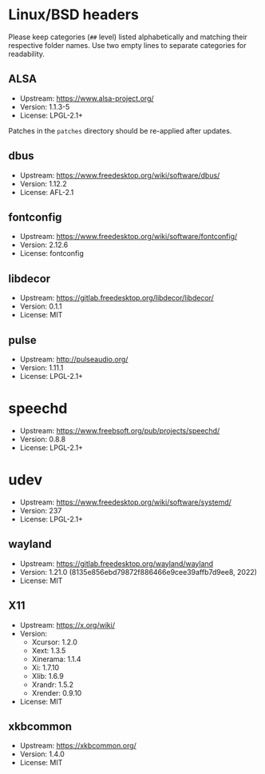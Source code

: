# Linux/BSD headers

Please keep categories (`##` level) listed alphabetically and matching their
respective folder names. Use two empty lines to separate categories for
readability.


## ALSA

- Upstream: https://www.alsa-project.org/
- Version: 1.1.3-5
- License: LPGL-2.1+

Patches in the `patches` directory should be re-applied after updates.

## dbus

- Upstream: https://www.freedesktop.org/wiki/software/dbus/
- Version: 1.12.2
- License: AFL-2.1


## fontconfig

- Upstream: https://www.freedesktop.org/wiki/software/fontconfig/
- Version: 2.12.6
- License: fontconfig


## libdecor

- Upstream: https://gitlab.freedesktop.org/libdecor/libdecor/
- Version: 0.1.1
- License: MIT


## pulse

- Upstream: http://pulseaudio.org/
- Version: 1.11.1
- License: LPGL-2.1+


# speechd

- Upstream: https://www.freebsoft.org/pub/projects/speechd/
- Version: 0.8.8
- License: LPGL-2.1+


# udev

- Upstream: https://www.freedesktop.org/wiki/software/systemd/
- Version: 237
- License: LPGL-2.1+


## wayland

- Upstream: https://gitlab.freedesktop.org/wayland/wayland
- Version: 1.21.0 (8135e856ebd79872f886466e9cee39affb7d9ee8, 2022)
- License: MIT


## X11

- Upstream: https://x.org/wiki/
- Version: 
  * Xcursor: 1.2.0
  * Xext: 1.3.5
  * Xinerama: 1.1.4
  * Xi: 1.7.10
  * Xlib: 1.6.9
  * Xrandr: 1.5.2
  * Xrender: 0.9.10
- License: MIT


## xkbcommon

- Upstream: https://xkbcommon.org/
- Version: 1.4.0
- License: MIT
